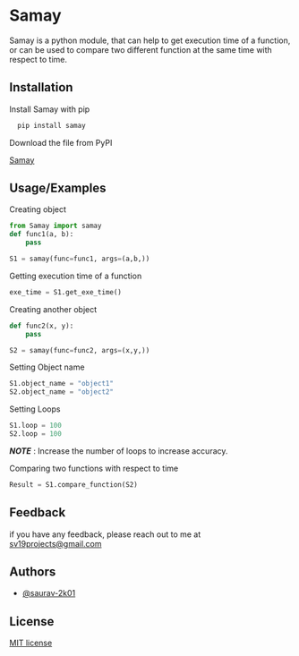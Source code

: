
# Samay

Samay is a python module, that can help to get execution time of a function, or can be used to compare two different function at the same time with respect to time.



## Installation

Install Samay with pip

```bash
  pip install samay
```
Download the file from PyPI

[Samay](https://pypi.org/project/Samay/)

## Usage/Examples
Creating object
```python
from Samay import samay
def func1(a, b):
    pass

S1 = samay(func=func1, args=(a,b,))

```
Getting execution time of a function
```python
exe_time = S1.get_exe_time()

```
Creating another object
```python
def func2(x, y):
    pass

S2 = samay(func=func2, args=(x,y,))

```
Setting Object name 

```python
S1.object_name = "object1"
S2.object_name = "object2"
```
Setting Loops
```python
S1.loop = 100
S2.loop = 100
```

**_NOTE_** : Increase the number of loops to increase accuracy.

Comparing two functions with respect to time
```python
Result = S1.compare_function(S2)
```
## Feedback
if you have any feedback, please reach out to me at sv19projects@gmail.com

## Authors

- [@saurav-2k01](https://github.com/saurav-2k01)

## License
[MIT license](LICENSE)
